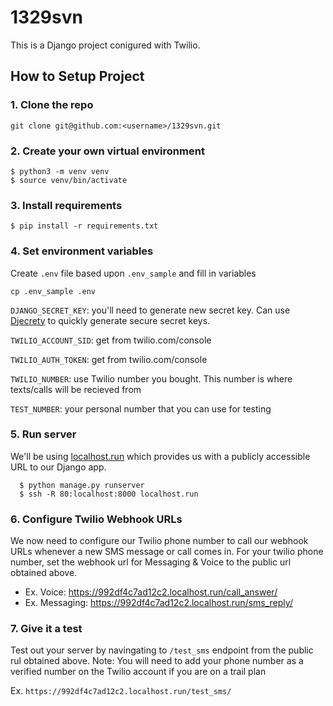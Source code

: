 # 1329svn

This is a Django project conigured with Twilio.




## How to Setup Project

### 1. Clone the repo
```
git clone git@github.com:<username>/1329svn.git
```

### 2. Create your own virtual environment
  ```
 $ python3 -m venv venv
 $ source venv/bin/activate
```

### 3. Install requirements
`$ pip install -r requirements.txt`

### 4. Set environment variables
Create `.env` file based upon `.env_sample` and fill in variables
```
cp .env_sample .env
```
`DJANGO_SECRET_KEY`: you'll need to generate new secret key. Can use [Djecrety](https://djecrety.ir/) to quickly generate secure secret keys.

`TWILIO_ACCOUNT_SID`: get from twilio.com/console

`TWILIO_AUTH_TOKEN`: get from twilio.com/console

`TWILIO_NUMBER`: use Twilio number you bought. This number is where texts/calls will be recieved from

`TEST_NUMBER`: your personal number that you can use for testing

### 5. Run server
We'll be using [localhost.run](localhost.run) which provides us with a publicly accessible URL to our Django app.
```
  $ python manage.py runserver
  $ ssh -R 80:localhost:8000 localhost.run
```

### 6. Configure Twilio Webhook URLs
We now need to configure our Twilio phone number to call our webhook URLs whenever a new SMS message or call comes in. For your twilio phone number, set the webhook url for Messaging & Voice to the public url obtained above.

- Ex. Voice: https://992df4c7ad12c2.localhost.run/call_answer/
- Ex. Messaging: https://992df4c7ad12c2.localhost.run/sms_reply/

### 7. Give it a test
Test out your server by navingating to `/test_sms` endpoint from the public rul obtained above. 
Note: You will need to add your phone number as a verified number on the Twilio account if you are on a trail plan

Ex. `https://992df4c7ad12c2.localhost.run/test_sms/`